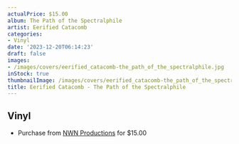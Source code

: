 ```yaml
---
actualPrice: $15.00
album: The Path of the Spectralphile
artist: Eerified Catacomb
categories:
- Vinyl
date: '2023-12-20T06:14:23'
draft: false
images:
- /images/covers/eerified_catacomb-the_path_of_the_spectralphile.jpg
inStock: true
thumbnailImage: /images/covers/eerified_catacomb-the_path_of_the_spectralphile-thumb.jpg
title: Eerified Catacomb - The Path of the Spectralphile
---
```


## Vinyl
* Purchase from [NWN Productions](http://shop.nwnprod.com/index.php?route=product/product&path=76&product_id=44273&sort=pd.name&order=ASC) for $15.00
